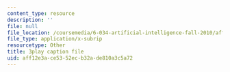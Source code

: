 ```yaml
---
content_type: resource
description: ''
file: null
file_location: /coursemedia/6-034-artificial-intelligence-fall-2010/aff12e3ace5352ecb32ade810a3c5a72_EC6bf8JCpDQ.vtt
file_type: application/x-subrip
resourcetype: Other
title: 3play caption file
uid: aff12e3a-ce53-52ec-b32a-de810a3c5a72
---
```

